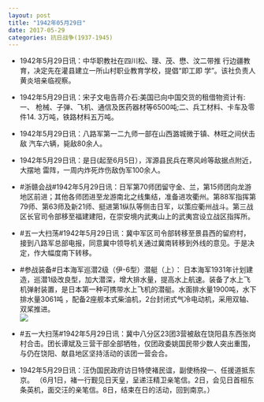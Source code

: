 ```yaml
---
layout: post
title: "1942年05月29日"
date: 2017-05-29
categories: 抗日战争(1937-1945)
---
```


<meta name="referrer" content="no-referrer" />

- 1942年5月29日讯：中华职教社在四川松、理、茂、懋、汶二带推 行边疆教育，决定先在灌县建立一所山村职业教育学校，提倡“即工即 学”。该社负责人黄炎培亲临视察。 

- 1942年5月29日讯：宋子文电告蒋介石:美国已向中国交货的租借物资计有:一、 枪械、子弹、飞机、通信及医药器材等6500吨;二、兵工材料、卡车及零 件14. 3万吨，铁路材料五万吨。 

- 1942年5月29日讯：八路军第一二九师一部在山西潞城微于镇、林旺之间伏击敌 汽车六辆，毙敌80余人。 

- 1942年5月29日讯：是日(起至6月5日），浑源县民兵在寒风岭等敌据点附近，大摆地 雷阵，一周内炸死炸伤敌伪军100余人。 

- #浙赣会战#1942年5月29日讯：日军第70师团留守金、兰，第15师团向龙游地区前进；其他各师团进至龙游南北之线集结，准备进攻衢州。第88军指挥第79师、第63师及新21师、挺进第1纵队等侧击日军，以策应衢州战斗。第三战区长官司令部移至福建建阳，在崇安境内武夷山上的武夷宫设立战区指挥所。 

- #五一大扫荡#1942年5月29日讯：冀中军区司令部转移至景县西的留府村，接到八路军总部电报，同意冀中领导机关通过冀南转移到外线的意见。于是决定，作大幅度南下转移。 

- #参战装备#日本海军巡潜2级（伊-6型）潜艇（上）： 日本海军1931年计划建造，巡潜1级改良型，加大潜深，增大排水量，提高水上航速。装备了水上飞机弹射装置，是日本第一种可携带水上飞机的潜艇。水面排水量1900吨，水下排水量3061吨 ，配备2座舰本式柴油机，2台封闭式气冷电动机，采用双轴、双桨推进。 <br/><img src="https://wx2.sinaimg.cn/large/aca367d8ly1fg203toerjj20dc0axgmq.jpg" />

- #五一大扫荡#1942年5月29日讯：冀中八分区23团3营被敌在饶阳县东西张岗村合击。团长谭斌及三营干部全部牺牲，仅团政委姚国民带少数人突出重围，与仍在饶阳、献县地区坚持活动的该团一营会合。 

- 1942年5月29日讯：汪伪国民政府访日特使褚民谊，副使杨揆一、任援道抵东京。 （6月1日，褚一行觐见日天皇，呈递汪精卫亲笔信。2日，会见日首相东 条英机，面交汪的亲笔信。8日，结束在日的活动，回到南京。） 

